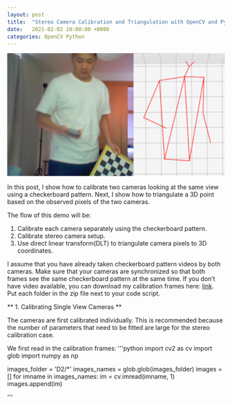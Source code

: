 ```yaml
---
layout: post
title:  "Stereo Camera Calibration and Triangulation with OpenCV and Python"
date:   2021-02-02 10:00:00 +0000
categories: OpenCV Python
---
```


![triangulation demo](images/triangulate.png)

In this post, I show how to calibrate two cameras looking at the same view using a checkerboard pattern. Next, I show how to triangulate a 3D point based on the observed pixels of the two cameras.


The flow of this demo will be:

  1. Calibrate each camera separately using the checkerboard pattern.
  2. Calibrate stereo camera setup.
  3. Use direct linear transform(DLT) to triangulate camera pixels to 3D coordinates.

I assume that you have already taken checkerboard pattern videos by both cameras. Make sure that your cameras are synchronized so that both frames see the same checkerboard pattern at the same time. If you don’t have video available, you can download my calibration frames here: [link](https://drive.google.com/file/d/1yFGQU8PG_Ls6DXDRshWoEydSS29sUJbI/view?usp=sharing). Put each folder in the zip file next to your code script.  

**  1. Calibrating Single View Cameras **

The cameras are first calibrated individually. This is recommended because the number of parameters that need to be fitted are large for the stereo calibration case.

We first read in the calibration frames:
'''python
import cv2 as cv
import glob
import numpy as np
 
images_folder = 'D2/*'
images_names = glob.glob(images_folder)
images = []
for imname in images_names:
    im = cv.imread(imname, 1)
    images.append(im)    

'''

